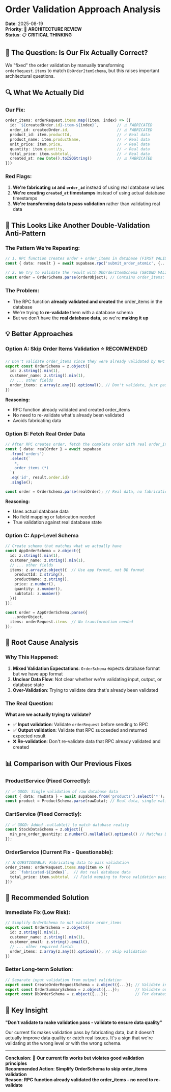 # Order Validation Approach Analysis
**Date**: 2025-08-19  
**Priority**: 🤔 **ARCHITECTURE REVIEW**  
**Status**: 📋 **CRITICAL THINKING**

## 🤔 **The Question: Is Our Fix Actually Correct?**

We "fixed" the order validation by manually transforming `orderRequest.items` to match `DbOrderItemSchema`, but this raises important architectural questions.

## 🔍 **What We Actually Did**

### **Our Fix:**
```typescript
order_items: orderRequest.items.map((item, index) => ({
  id: `${createdOrder.id}-item-${index}`,        // ⚠️ FABRICATED
  order_id: createdOrder.id,                     // ⚠️ FABRICATED  
  product_id: item.productId,                    // ✓ Real data
  product_name: item.productName,                // ✓ Real data
  unit_price: item.price,                        // ✓ Real data
  quantity: item.quantity,                       // ✓ Real data
  total_price: item.subtotal,                    // ✓ Real data
  created_at: new Date().toISOString()           // ⚠️ FABRICATED
}))
```

### **Red Flags:**
1. **We're fabricating `id` and `order_id`** instead of using real database values
2. **We're creating `created_at` timestamps** instead of using actual database timestamps
3. **We're transforming data to pass validation** rather than validating real data

## 🚨 **This Looks Like Another Double-Validation Anti-Pattern**

### **The Pattern We're Repeating:**
```typescript
// 1. RPC function creates order + order_items in database (FIRST VALIDATION)
const { data: result } = await supabase.rpc('submit_order_atomic', {...});

// 2. We try to validate the result with DbOrderItemSchema (SECOND VALIDATION)
const order = OrderSchema.parse(orderObject); // Contains order_items: DbOrderItemSchema[]
```

### **The Problem:**
- The RPC function **already validated and created** the order_items in the database
- We're trying to **re-validate** them with a database schema
- But we don't have the **real database data**, so we're **making it up**

## 💡 **Better Approaches**

### **Option A: Skip Order Items Validation** ⭐ **RECOMMENDED**
```typescript
// Don't validate order_items since they were already validated by RPC
export const OrderSchema = z.object({
  id: z.string().min(1),
  customer_name: z.string().min(1),
  // ... other fields
  order_items: z.array(z.any()).optional(), // Don't validate, just pass through
})
```

**Reasoning:**
- RPC function already validated and created order_items
- No need to re-validate what's already been validated
- Avoids fabricating data

### **Option B: Fetch Real Order Data**
```typescript
// After RPC creates order, fetch the complete order with real order_items
const { data: realOrder } = await supabase
  .from('orders')
  .select(`
    *,
    order_items (*)
  `)
  .eq('id', result.order.id)
  .single();

const order = OrderSchema.parse(realOrder); // Real data, no fabrication
```

**Reasoning:**
- Uses actual database data
- No field mapping or fabrication needed
- True validation against real database state

### **Option C: App-Level Schema**
```typescript
// Create schema that matches what we actually have
const AppOrderSchema = z.object({
  id: z.string().min(1),
  customer_name: z.string().min(1),
  // ... other fields
  items: z.array(z.object({  // Use app format, not DB format
    productId: z.string(),
    productName: z.string(),
    price: z.number(),
    quantity: z.number(),
    subtotal: z.number()
  }))
});

const order = AppOrderSchema.parse({
  ...orderObject,
  items: orderRequest.items  // No transformation needed
});
```

## 🎯 **Root Cause Analysis**

### **Why This Happened:**
1. **Mixed Validation Expectations**: `OrderSchema` expects database format but we have app format
2. **Unclear Data Flow**: Not clear whether we're validating input, output, or database state
3. **Over-Validation**: Trying to validate data that's already been validated

### **The Real Question:**
**What are we actually trying to validate?**

- ✅ **Input validation**: Validate `orderRequest` before sending to RPC
- ✅ **Output validation**: Validate that RPC succeeded and returned expected result
- ❌ **Re-validation**: Don't re-validate data that RPC already validated and created

## 📊 **Comparison with Our Previous Fixes**

### **ProductService (Fixed Correctly):**
```typescript
// ✅ GOOD: Single validation of raw database data
const { data: rawData } = await supabase.from('products').select('*');
const product = ProductSchema.parse(rawData); // Real data, single validation
```

### **CartService (Fixed Correctly):**
```typescript
// ✅ GOOD: Added .nullable() to match database reality
const StockDataSchema = z.object({
  min_pre_order_quantity: z.number().nullable().optional() // Matches DB
});
```

### **OrderService (Current Fix - Questionable):**
```typescript
// ❌ QUESTIONABLE: Fabricating data to pass validation
order_items: orderRequest.items.map(item => ({
  id: `fabricated-${index}`,  // Not real database data
  total_price: item.subtotal  // Field mapping to force validation pass
}))
```

## 🎯 **Recommended Solution**

### **Immediate Fix (Low Risk):**
```typescript
// Simplify OrderSchema to not validate order_items
export const OrderSchema = z.object({
  id: z.string().min(1),
  customer_name: z.string().min(1),
  customer_email: z.string().email(),
  // ... other required fields
  order_items: z.array(z.any()).optional(), // Skip validation
})
```

### **Better Long-term Solution:**
```typescript
// Separate input validation from output validation
export const CreateOrderRequestSchema = z.object({...}); // Validate input
export const OrderSummarySchema = z.object({...});       // Validate output (no order_items)
export const DbOrderSchema = z.object({...});            // For database operations only
```

## 💭 **Key Insight**

**"Don't validate to make validation pass - validate to ensure data quality"**

Our current fix makes validation pass by fabricating data, but it doesn't actually improve data quality or catch real issues. It's a sign that we're validating at the wrong level or with the wrong schema.

---

**Conclusion**: 🚨 **Our current fix works but violates good validation principles**  
**Recommended Action**: **Simplify OrderSchema to skip order_items validation**  
**Reason**: **RPC function already validated the order_items - no need to re-validate**